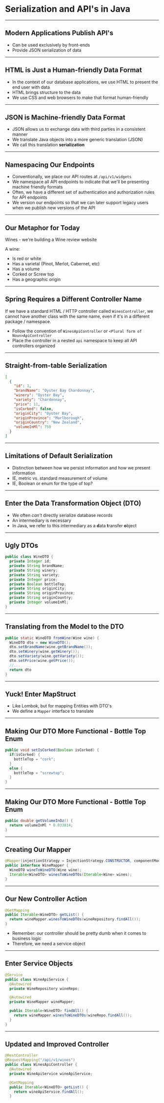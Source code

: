 # Serialization and API's in Java

---

## Modern Applications Publish API's

- Can be used exclusively by front-ends
- Provide JSON serialization of data

---

## HTML is Just a Human-friendly Data Format

- In the context of our database applications, we use HTML to present the end user with data
- HTML brings structure to the data
- We use CSS and web browsers to make that format human-friendly

---

## JSON is Machine-friendly Data Format

- JSON allows us to exchange data with third parties in a consistent manner
- We translate Java objects into a more generic translation (JSON)
- We call this translation **serialization**

---

## Namespacing Our Endpoints

- Conventionally, we place our API routes at `/api/v1/widgets`
- We namespace all API endpoints to indicate that we'll be presenting machine friendly formats
- Often, we have a different set of authentication and authorization rules for API endpoints
- We version our endpoints so that we can later support legacy users when we publish new versions of the API

---

## Our Metaphor for Today

Wines - we're building a Wine review website

A wine:

- Is red or white
- Has a varietal (Pinot, Merlot, Cabernet, etc)
- Has a volume
- Corked or Screw top
- Has a geographic origin

---

## Spring Requires a Different Controller Name

If we have a standard HTML / HTTP controller called `WinesController`, we cannot have another class with the same name, even if it's in a different package / namespace.

- Follow the convention of `WinesApiController` or `<Plural form of Noun>ApiController`
- Place the controller in a nested `api` namespace to keep all API controllers organized

---

## Straight-from-table Serialization

```json
[
  {
    "id": 1,
    "brandName": "Oyster Bay Chardonnay",
    "winery": "Oyster Bay",
    "variety": "Chardonnay",
    "price": 11,
    "isCorked": false,
    "originCity": "Oyster Bay",
    "originProvince": "Marlborough",
    "originCountry": "New Zealand",
    "volumeInMl": 750
  }
]
```

---

## Limitations of Default Serialization

- Distinction between how we persist information and how we present information
- IE, metric vs. standard measurement of volume
- IE, Boolean or enum for the type of top?

---

## Enter the Data Transformation Object (DTO)

- We often _can't_ directly serialize database records
- An intermediary is necessary
- In Java, we refer to this intermediary as a **d**ata **t**ransfer **o**bject

---

## Ugly DTOs

```java
public class WineDTO {
  private Integer id;
  private String brandName;
  private String winery;
  private String variety;
  private Integer price;
  private Boolean bottleTop;
  private String originCity;
  private String originProvince;
  private String originCountry;
  private Integer volumeInMl;
}
```

---

## Translating from the Model to the DTO

```java
public static WineDTO fromWine(Wine wine) {
  WineDTO dto = new WineDTO();
  dto.setBrandName(wine.getBrandName());
  dto.setWinery(wine.getWinery());
  dto.setVariety(wine.getVariety());
  dto.setPrice(wine.getPrice());
  //...
  return dto
}
```

---

## Yuck! Enter MapStruct

- Like Lombok, but for mapping Entities with DTO's
- We define a `Mapper` interface to translate

---

## Making Our DTO More Functional - Bottle Top Enum

```java
public void setIsCorked(Boolean isCorked) {
  if(isCorked) {
    bottleTop = "cork";
  }
  else {
    bottleTop = "screwtop";
  }
}
```

---

## Making Our DTO More Functional - Bottle Top Enum

```java
public double getVolumeInOz() {
  return volumeInMl * 0.033814;
}
```

---

## Creating Our Mapper

```java
@Mapper(injectionStrategy = InjectionStrategy.CONSTRUCTOR, componentModel = "spring")
public interface WineMapper {
  WineDTO wineToWineDTO(Wine wine);
  Iterable<WineDTO> winesToWineDTOs(Iterable<Wine> wines);
}
```

---

## Our New Controller Action

```java
@GetMapping
public Iterable<WineDTO> getList() {
  return wineMapper.winesToWineDTOs(wineRepository.findAll());
}
```

- Remember: our controller should be pretty dumb when it comes to business logic
- Therefore, we need a service object

---

## Enter Service Objects

```java
@Service
public class WineApiService {
  @Autowired
  private WineRepository wineRepo;

  @Autowired
  private WineMapper wineMapper;

  public Iterable<WineDTO> findAll() {
    return wineMapper.winesToWineDTOs(wineRepo.findAll());
  }
}
```

---

## Updated and Improved Controller

```java
@RestController
@RequestMapping("/api/v1/wines")
public class WinesApiController {
  @Autowired
  private WineApiService wineApiService;

  @GetMapping
  public Iterable<WineDTO> getList() {
    return wineApiService.findAll();
  }
```
